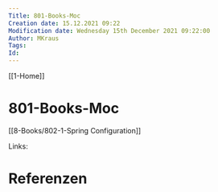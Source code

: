 ```yaml
---
Title: 801-Books-Moc
Creation date: 15.12.2021 09:22
Modification date: Wednesday 15th December 2021 09:22:00
Author: MKraus
Tags: 
Id:
---
```

 [[1-Home]]
 
# 801-Books-Moc

[[8-Books/802-1-Spring Configuration]]

Links:


# Referenzen
